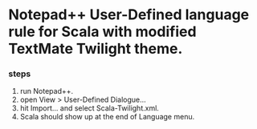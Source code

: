 # Notepad++ User-Defined language rule for Scala with modified TextMate Twilight theme.

### steps
1. run Notepad++.
2. open View > User-Defined Dialogue...
3. hit Import... and select Scala-Twilight.xml.
4. Scala should show up at the end of Language menu.
